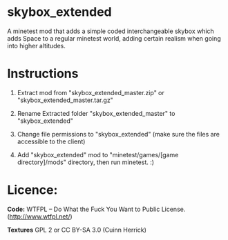 # skybox_extended
A minetest mod that adds a simple coded interchangeable skybox which adds Space to a regular minetest world, adding certain realism when going into higher altitudes.

# Instructions 
1) Extract mod from "skybox_extended_master.zip" or "skybox_extended_master.tar.gz"
 
2) Rename Extracted folder "skybox_extended_master" to "skybox_extended"
 
3) Change file permissions to "skybox_extended" (make sure the files are accessible to the client)
 
4) Add "skybox_extended" mod to "minetest/games/[game directory]/mods" directory, then run minetest. :)

# Licence: 

**Code:** WTFPL – Do What the Fuck You Want to Public License. (http://www.wtfpl.net/)
 
**Textures**  GPL 2 or CC BY-SA 3.0 (Cuinn Herrick)